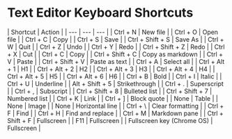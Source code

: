 # Text Editor Keyboard Shortcuts

| Shortcut | Action |
| --- | --- | --- |
| Ctrl + N | New file |
| Ctrl + O | Open file |
| Ctrl + C | Copy |
| Ctrl + S | Save |
| Ctrl + Shift + S | Save As |
| Ctrl + W | Quit |
| Ctrl + Z | Undo |
| Ctrl + Y | Redo |
| Ctrl + Shift + Z | Redo |
| Ctrl + X | Cut |
| Ctrl + C | Copy |
| Ctrl + Shift + C | Copy as markdown |
| Ctrl + V | Paste |
| Ctrl + Shift + V | Paste as text |
| Ctrl + A | Select all |
| Ctrl + Alt + 1 | H1 |
| Ctrl + Alt + 2 | H2 |
| Ctrl + Alt + 3 | H3 |
| Ctrl + Alt + 4 | H4 |
| Ctrl + Alt + 5 | H5 |
| Ctrl + Alt + 6 | H6 |
| Ctrl + B | Bold |
| Ctrl + I | Italic |
| Ctrl + U | Underline |
| Alt + Shift + 5 | Strikethrough |
| Ctrl + . | Superscript |
| Ctrl + , | Subscript |
| Ctrl + Shift + 8 | Bulleted list |
| Ctrl + Shift + 7 | Numbered list |
| Ctrl + K | Link |
| Ctrl + ] | Block quote |
| None | Table |
| None | Image |
| None | Horizontal line |
| Ctrl + \ | Clear formatting |
| Ctrl + F | Find |
| Ctrl + H | Find and replace |
| Ctrl + M | Markdown pane |
| Ctrl + Shift + F | Fullscreen |
| F11 | Fullscreen |
| Fullscreen key (Chrome OS) | Fullscreen |

